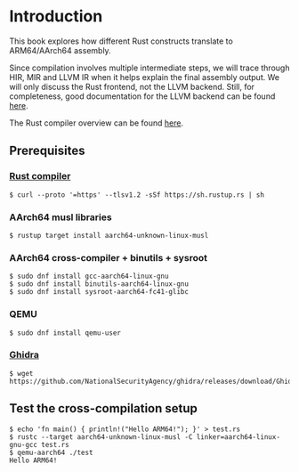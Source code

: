 # Introduction

This book explores how different Rust constructs translate to ARM64/AArch64 assembly.

Since compilation involves multiple intermediate steps, we will trace through HIR, MIR and LLVM IR when it helps explain the final assembly output. We will only discuss the Rust frontend, not the LLVM backend. Still, for completeness, good documentation for the LLVM backend can be found [here](https://llvm.org/docs/WritingAnLLVMBackend.html).

The Rust compiler overview can be found [here](https://rustc-dev-guide.rust-lang.org/overview.html).

## Prerequisites

### [Rust compiler](https://www.rust-lang.org/)

```
$ curl --proto '=https' --tlsv1.2 -sSf https://sh.rustup.rs | sh
```

### AArch64 musl libraries

```
$ rustup target install aarch64-unknown-linux-musl
```

### AArch64 cross-compiler + binutils + sysroot


```
$ sudo dnf install gcc-aarch64-linux-gnu
$ sudo dnf install binutils-aarch64-linux-gnu
$ sudo dnf install sysroot-aarch64-fc41-glibc
```

### QEMU

```
$ sudo dnf install qemu-user
```

### [Ghidra](https://github.com/NationalSecurityAgency/ghidra/releases)

```
$ wget https://github.com/NationalSecurityAgency/ghidra/releases/download/Ghidra_11.3.2_build/ghidra_11.3.2_PUBLIC_20250415.zip
```
## Test the cross-compilation setup

```
$ echo 'fn main() { println!("Hello ARM64!"); }' > test.rs
$ rustc --target aarch64-unknown-linux-musl -C linker=aarch64-linux-gnu-gcc test.rs
$ qemu-aarch64 ./test
Hello ARM64!
```
